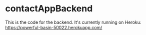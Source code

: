 # contactAppBackend

This is the code for the backend. It's currently running on Heroku: https://powerful-basin-50022.herokuapp.com/
